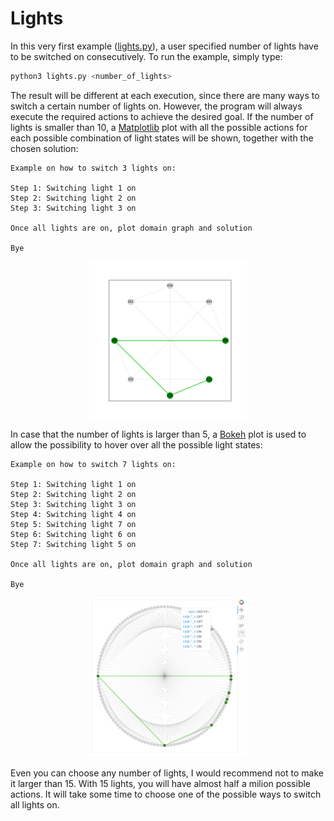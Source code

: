 # Lights

In this very first example ([lights.py](./lights.py)), a user specified number
of lights have to be switched on consecutively. To run the example, simply
type:

```sh
python3 lights.py <number_of_lights>
```

The result will be different at each execution, since there are many ways to
switch a certain number of lights on. However, the program will always execute
the required actions to achieve the desired goal. If the number of lights is
smaller than 10, a [Matplotlib](https://matplotlib.org/stable/index.html) plot
with all the possible actions for each possible combination of light states
will be shown, together with the chosen solution:

```
Example on how to switch 3 lights on:

Step 1: Switching light 1 on
Step 2: Switching light 2 on
Step 3: Switching light 3 on

Once all lights are on, plot domain graph and solution

Bye
```

<p align="center"><span title="Diagram with all possible actions in a group of
three lights and the chosen solution"><a href="./lights.svg"><img
src="./lights.svg" width="50%" /></a></span></p>

In case that the number of lights is larger than 5, a
[Bokeh](https://docs.bokeh.org/en/latest/index.html) plot is used to allow the
possibility to hover over all the possible light states:

```
Example on how to switch 7 lights on:

Step 1: Switching light 1 on
Step 2: Switching light 2 on
Step 3: Switching light 3 on
Step 4: Switching light 4 on
Step 5: Switching light 7 on
Step 6: Switching light 6 on
Step 7: Switching light 5 on

Once all lights are on, plot domain graph and solution

Bye
```

<p align="center"><span title="Diagram with all possible actions in a group of
seven lights and the chosen solution"><a href="./lights_bokeh.png"><img
src="./lights_bokeh.png" width="50%" /></a></span></p>

Even you can choose any number of lights, I would recommend not to make it
larger than 15. With 15 lights, you will have almost half a milion possible
actions.  It will take some time to choose one of the possible ways to switch
all lights on.

